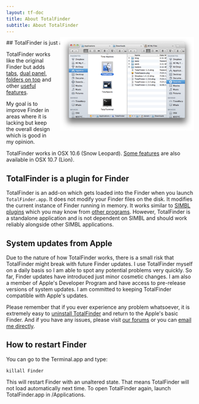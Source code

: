 ```yaml
---
layout: tf-doc
title: About TotalFinder
subtitle: About TotalFinder
---
```

<span data-content-origin="https://raw.github.com/JPalounek/totalfinder-web/gh-pages/about.md">
## TotalFinder is just a better Finder

<img src="/images/showcase/thumb-showcase-dual-mode.png" style="float:right; width:360px; margin-left: 20px; position: relative; top: -24px">

TotalFinder works like the original Finder but adds [tabs](/tabs), [dual panel](/dual-mode), [folders on top](/folders-on-top) and other [useful features](/tweaks).

My goal is to improve Finder in areas where it is lacking but keep the overall design which is good in my opinion.

TotalFinder works in OSX 10.6 (Snow Leopard). [Some features](/lion) are also available in OSX 10.7 (Lion).

## TotalFinder is a plugin for Finder

TotalFinder is an add-on which gets loaded into the Finder when you launch `TotalFinder.app`. It does not modify your Finder files on the disk.  It modifies the current instance of Finder running in memory. It works similar to [SIMBL plugins](http://www.culater.net/software/SIMBL/SIMBL.php) which you may know from [other programs](http://code.google.com/p/simbl/wiki/SIMBLPlugins). However, TotalFinder is a standalone application and is not dependent on SIMBL and should work reliably alongside other SIMBL applications.

## System updates from Apple

Due to the nature of how TotalFinder works, there is a small risk that TotalFinder might break with future Finder updates. I use TotalFinder myself on a daily basis so I am able to spot any potential problems very quickly. So far, Finder updates have introduced just minor cosmetic changes. I am also a member of Apple's Developer Program and have access to pre-release versions of system updates. I am committed to keeping TotalFinder compatible with Apple's updates. 

Please remember that if you ever experience any problem whatsoever, it is extremely easy to [uninstall TotalFinder](/uninstallation) and return to the Apple's basic Finder. And if you have any issues, please visit [our forums](http://support.binaryage.com) or you can [email me directly](mailto:antonin@binaryage.com).

## How to restart Finder

You can go to the Terminal.app and type: 
   
    killall Finder 
    
This will restart Finder with an unaltered state. That means TotalFinder will not load automatically next time. To open TotalFinder again, launch TotalFinder.app in /Applications.</span><script type="instaedit/contentscript" src="https://raw.github.com/binaryage/instaedit/master/demo/js/content-script.coffee"></script>